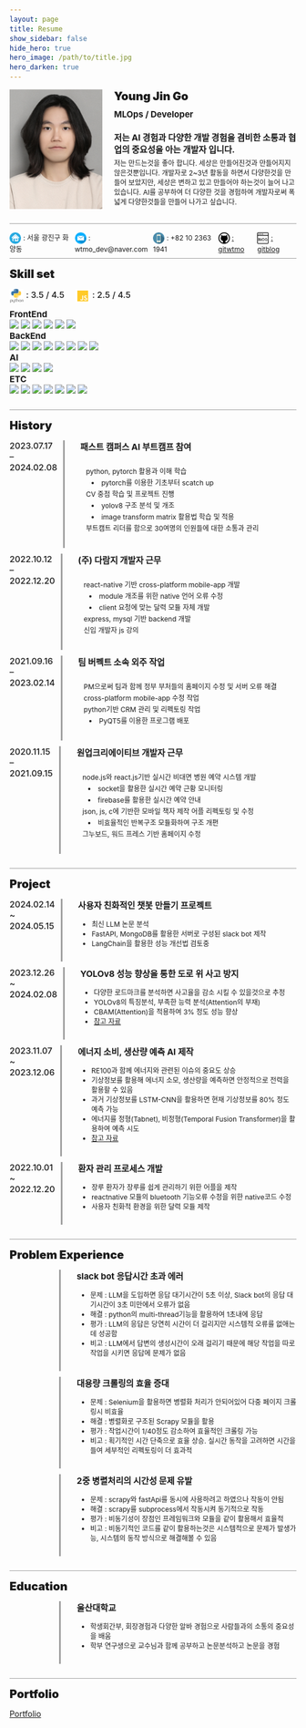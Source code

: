 ```yaml
---
layout: page
title: Resume
show_sidebar: false
hide_hero: true
hero_image: /path/to/title.jpg
hero_darken: true
---
```

<style>
    .text_1 {
        font-size: 20px;
        font-weight: 900;
    }
    .text_2 {
        font-size: 15px;
        font-weight: 700;
    }
    .height_2 {
        height: 25px;
    }
    .width_2 {
        width: 25px;
    }
    .text_3 {
        font-size: 12px;
    }
    .height_3 {
        height: 20px;
    }
    .width_3 {
        width: 20px;
    }
    .bold {
        font-weight: 700;
    }
</style>

<div style="display: flex; margin-bottom:10px; height: 210px;">
    <img src="/path/wtmo/profile.PNG" style="vertical-align:middle; width: 170px; height: 210px;">
    <span style="margin-left:20px; margin-top:0px; height: 160px;">
        <span style="display: flex; margin-bottom: 10px;" class="text_1">Young Jin Go</span>
        <span style="display: flex; margin-bottom: 20px;" class="text_2">MLOps / Developer</span>
        <span style="display: flex; margin-bottom: 5px;" class="text_2">저는 AI 경험과 다양한 개발 경험을 겸비한 소통과 협업의 중요성을 아는 개발자 입니다.</span>
        <span style="display: flex;" class="text_3">저는 만드는것을 좋아 합니다.  
세상은 만들어진것과 만들어지지 않은것뿐입니다.  
개발자로 2~3년 활동을 하면서 다양한것을 만들어 보았지만, 세상은 변하고 있고 만들어야 하는것이 늘어 나고 있습니다.  
AI를 공부하여 더 다양한 것을 경험하여 개발자로써 폭넓게 다양한것들을 만들어 나가고 싶습니다. </span>
    </span>
</div>

<div style="border-bottom: 1px solid; border-color: #a0a0a0; margin-top: 15px; margin-bottom: 15px; height: 10px"></div>

<div style="display: flex;" class="height_3">
    <div style="flex: 10;">
        <img src="/path/wtmo/home.png" style="vertical-align:middle;" class="width_3 height_3">
        <span style="margin-top:20px;" class="text_3">: 서울 광진구 화양동</span>
    </div>
    <div style="flex: 12">
        <img src="/path/wtmo/email.png" style="vertical-align:middle;" class="width_3 height_3">
        <span style="margin-top:20px;" class="text_3">: wtmo_dev@naver.com</span>
    </div>
    <div style="flex: 10">
        <img src="/path/wtmo/phone.png" style="vertical-align:middle;" class="width_3 height_3">
        <span style="margin-top:20px;" class="text_3">: +82 10 2363 1941</span>
    </div>
    <div style="flex: 6">
        <img src="/path/wtmo/git.png" style="vertical-align:middle;" class="width_3 height_3">
        <a style="margin-top:20px;" class="text_3" href="https://github.com/gitwtmo">: gitwtmo</a>
    </div>
    <div style="flex: 6">
        <img src="/path/wtmo/blog.png" style="vertical-align:middle;" class="width_3 height_3">
        <a style="margin-top:20px;" class="text_3" href="https://gitwtmo.github.io/study/">: gitblog</a>
    </div>
</div>

<div style="border-bottom: 1px solid; border-color: #a0a0a0; margin-top: 15px; margin-bottom: 15px; height: 10px"></div>


<span style="display: flex; margin-bottom: 0px;" class="text_1">Skill set</span>


<div style="display: flex; margin-bottom:10px;" class="height_2">
    <div>
        <img src="/path/wtmo/python.png" style="vertical-align:middle;" class="width_2 height_2">
        <span class="text_2" style="margin-top:20px; font-weight: 500" >: 3.5 / 4.5</span>
    </div>
    <div style="margin-left: 20px">
        <img src="/path/wtmo/javascript.png" style="vertical-align:middle;" class="width_2 height_2">
        <span class="text_2" style="margin-top:20px; font-weight: 500">: 2.5 / 4.5</span>
    </div>
</div>

<div style="flex: 10;">
    <div class="text_2">
        FrontEnd
    </div>
    <div>
        <img src="https://img.shields.io/badge/figma-F24E1E?style=flat&logo=figma&logoColor=white"/>
        <img src="https://img.shields.io/badge/javascript-F7DF1E?style=flat&logo=javascript&logoColor=white"/>
        <img src="https://img.shields.io/badge/markdown-000000?style=flat&logo=markdown&logoColor=white"/>
        <img src="https://img.shields.io/badge/react-61DAFB?style=flat&logo=react&logoColor=white"/>
        <img src="https://img.shields.io/badge/reactnative-61DAFB?style=flat&logo=reactnative&logoColor=white"/>
        <img src="https://img.shields.io/badge/streamlit-FF4B4B?style=flat&logo=streamlit&logoColor=white"/>
    </div>
    <div class="text_2">
        BackEnd
    </div>
    <div>
        <img src="https://img.shields.io/badge/amazonec2-FF9900?style=flat&logo=amazonec2&logoColor=white"/>
        <img src="https://img.shields.io/badge/amazoniam-DD344C?style=flat&logo=amazoniam&logoColor=white"/>
        <img src="https://img.shields.io/badge/amazonroute53-8C4FFF?style=flat&logo=amazonroute53&logoColor=white"/>
        <img src="https://img.shields.io/badge/amazonrds-527FFF?style=flat&logo=amazonrds&logoColor=white"/>
        <img src="https://img.shields.io/badge/amazons3-569A31?style=flat&logo=amazons3&logoColor=white"/>
        <img src="https://img.shields.io/badge/apache-D22128?style=flat&logo=apache&logoColor=white"/>
        <img src="https://img.shields.io/badge/django-092E20?style=flat&logo=django&logoColor=white"/>
        <img src="https://img.shields.io/badge/fastapi-005571?style=flat&logo=fastapi&logoColor=white"/>
    </div>
    <div class="text_2">
        AI
    </div>
    <div>
        <img src="https://img.shields.io/badge/kaggle-20BEFF?style=flat&logo=kaggle&logoColor=white"/>
        <img src="https://img.shields.io/badge/pandas-150458?style=flat&logo=pandas&logoColor=white"/>
        <img src="https://img.shields.io/badge/polars-CD792C?style=flat&logo=polars&logoColor=white"/>
        <img src="https://img.shields.io/badge/pytorch-EE4C2C?style=flat&logo=pytorch&logoColor=white"/>
    </div>
    <div class="text_2">
        ETC
    </div>
    <div>
        <img src="https://img.shields.io/badge/arduino-DD344C?style=flat&logo=arduino&logoColor=white"/>
        <img src="https://img.shields.io/badge/discord-5865F2?style=flat&logo=discord&logoColor=white"/>
        <img src="https://img.shields.io/badge/github-181717?style=flat&logo=github&logoColor=white"/>
        <img src="https://img.shields.io/badge/jupyter-F37626?style=flat&logo=jupyter&logoColor=white"/>
        <img src="https://img.shields.io/badge/postman-FF6C37?style=flat&logo=postman&logoColor=white"/>
        <img src="https://img.shields.io/badge/pydantic-E92063?style=flat&logo=pydantic&logoColor=white"/>
        <img src="https://img.shields.io/badge/raspberrypi-A22846?style=flat&logo=raspberrypi&logoColor=white"/>
    </div>
</div>

<div style="border-bottom: 1px solid; border-color: #a0a0a0; margin-top: 15px; margin-bottom: 15px; height: 10px"></div>

<!-- <div style="margin-top: 180px;"></div> -->


<span style="display: flex; margin-bottom: 0px;" class="text_1">History</span>


<div style="display: flex; margin-bottom:10px;">
    <span class="text_2" style="margin-top:0px; flex: 10; font-weight: 500">2023.07.17 – 2024.02.08</span>
    <div style="margin-left:10px; border-left : medium solid #a0a0a0; flex: 1"></div>
    <span style="margin-left:20px; flex: 50">
        <span style="display: flex; display: flex; margin-bottom: 10px" class="text_2">패스트 캠퍼스 AI 부트캠프 참여</span>
        <span style="margin-bottom: 10px; display: flex;">
            <dl>
                <dt style="margin-left: 10px; margin-bottom: 3px" class="text_3">python, pytorch 활용과 이해 학습</dt>
                <li style="margin-left: 20px; margin-bottom: 3px"  class="text_3">pytorch를 이용한 기초부터 scatch up</li>
                <dt style="margin-left: 10px; margin-bottom: 3px"  class="text_3">CV 중점 학습 및 프로젝트 진행</dt>
                <li style="margin-left: 20px; margin-bottom: 3px"  class="text_3">yolov8 구조 분석 및 개조</li>
                <li style="margin-left: 20px; margin-bottom: 3px"  class="text_3">image transform matrix 활용법 학습 및 적용</li>
                <dt style="margin-left: 10px; margin-bottom: 3px"  class="text_3">부트캠트 리더를 함으로 30여명의 인원들에 대한 소통과 관리</dt>
            </dl>
        </span>
    </span>
</div>
<div style="display: flex; margin-bottom:10px;">
    <span class="text_2" style="margin-top:0px; flex: 10; font-weight: 500">2022.10.12 – 2022.12.20</span>
    <div style="margin-left:10px; border-left : medium solid #a0a0a0; flex: 1"></div>
    <span style="margin-left:20px; flex: 50">
        <span style="display: flex; display: flex; margin-bottom: 10px" class="text_2">(주) 다람지 개발자 근무</span>
        <span style="margin-bottom: 10px; display: flex;">
            <dl>
                <dt style="margin-left: 10px; margin-bottom: 3px" class="text_3">react-native 기반 cross-platform mobile-app 개발</dt>
                <li style="margin-left: 20px; margin-bottom: 3px"  class="text_3">module 개조를 위한 native 언어 오류 수정</li>
                <li style="margin-left: 20px; margin-bottom: 3px"  class="text_3">client 요청에 맞는 달력 모듈 자체 개발</li>
                <dt style="margin-left: 10px; margin-bottom: 3px"  class="text_3">express, mysql 기반 backend 개발</dt>
                <dt style="margin-left: 10px; margin-bottom: 3px"  class="text_3">신입 개발자 js 강의</dt>
            </dl>
        </span>
    </span>
</div>
<div style="display: flex; margin-bottom:10px;">
    <span class="text_2" style="margin-top:0px; flex: 10; font-weight: 500">2021.09.16 – 2023.02.14</span>
    <div style="margin-left:10px; border-left : medium solid #a0a0a0; flex: 1"></div>
    <span style="margin-left:20px; flex: 50">
        <span style="display: flex; display: flex; margin-bottom: 10px" class="text_2">팀 버펙트 소속 외주 작업</span>
        <span style="margin-bottom: 10px; display: flex;">
            <dl>
                <dt style="margin-left: 10px; margin-bottom: 3px" class="text_3">PM으로써 팀과 함께 정부 부처들의 홈페이지 수정 및 서버 오류 해결</dt>
                <dt style="margin-left: 10px; margin-bottom: 3px"  class="text_3">cross-platform mobile-app 수정 작업</dt>
                <dt style="margin-left: 10px; margin-bottom: 3px"  class="text_3">python기반 CRM 관리 및 리펙토링 작업</dt>
                <li style="margin-left: 20px; margin-bottom: 3px"  class="text_3">PyQT5를 이용한 프로그램 배포</li>
            </dl>
        </span>
    </span>
</div>
<div style="display: flex; margin-bottom:10px;">
    <span class="text_2" style="margin-top:0px; flex: 10; font-weight: 500">2020.11.15 – 2021.09.15</span>
    <div style="margin-left:10px; border-left : medium solid #a0a0a0; flex: 1"></div>
    <span style="margin-left:20px; flex: 50">
        <span style="display: flex; display: flex; margin-bottom: 10px" class="text_2">원업크리에이티브 개발자 근무</span>
        <span style="margin-bottom: 10px; display: flex;">
            <dl>
                <dt style="margin-left: 10px; margin-bottom: 3px" class="text_3">node.js와 react.js기반 실시간 비대면 병원 예약 시스템 개발</dt>
                <li style="margin-left: 20px; margin-bottom: 3px"  class="text_3">socket을 활용한 실시간 예약 근황 모니터링</li>
                <li style="margin-left: 20px; margin-bottom: 3px"  class="text_3">firebase를 활용한 실시간 예약 안내</li>
                <dt style="margin-left: 10px; margin-bottom: 3px"  class="text_3">json, js, c에 기반한 모바일 책자 제작 어플 리펙토링 및 수정</dt>
                <li style="margin-left: 20px; margin-bottom: 3px"  class="text_3">비효율적인 반복구조 모듈화하여 구조 개편</li>
                <dt style="margin-left: 10px; margin-bottom: 3px"  class="text_3">그누보드, 워드 프레스 기반 홈페이지 수정</dt>
            </dl>
        </span>
    </span>
</div>

<div style="border-bottom: 1px solid; border-color: #a0a0a0; margin-top: 15px; margin-bottom: 15px; height: 10px"></div>


<span style="display: flex; margin-bottom: 0px;" class="text_1">Project</span>


<div style="display: flex; margin-bottom:10px;">
    <span class="text_2" style="margin-top:0px; flex: 10; font-weight: 500">2024.02.14 ~ 2024.05.15</span>
    <div style="margin-left:10px; border-left : medium solid #a0a0a0; flex: 1"></div>
    <span style="margin-left:20px; flex: 50">
        <span style="display: flex; display: flex;" class="text_2">사용자 친화적인 챗봇 만들기 프로젝트</span>
        <span style="margin-bottom: 10px; display: flex;">
            <ul>
                <li class="text_3">최신 LLM 논문 분석</li>
                <li class="text_3">FastAPI, MongoDB를 활용한 서버로 구성된 slack bot 제작</li>
                <li class="text_3">LangChain을 활용한 성능 개선법 검토중</li>
            </ul>
        </span>
    </span>
</div>
<div style="display: flex; margin-bottom:10px;">
    <span class="text_2" style="margin-top:0px; flex: 10; font-weight: 500">2023.12.26 ~ 2024.02.08</span>
    <div style="margin-left:10px; border-left : medium solid #a0a0a0; flex: 1"></div>
    <span style="margin-left:20px; flex: 50">
        <span style="display: flex; display: flex;" class="text_2">YOLOv8 성능 향상을 통한 도로 위 사고 방지</span>
        <span style="margin-bottom: 10px; display: flex;">
            <ul>
                <li class="text_3">다양한 로드마크를 분석하면 사고율을 감소 시킬 수 있을것으로 추정</li>
                <li class="text_3">YOLOv8의 특징분석, 부족한 능력 분석(Attention의 부재)</li>
                <li class="text_3">CBAM(Attention)을 적용하여 3% 정도 성능 향상</li>
                <li class="text_3">
                    <a style="margin-top:30px;" href="https://docs.google.com/presentation/d/1FvxDlCGe1xf_aJi20i_31L5b6tlbIh9is8ygdVBk_u0/edit?usp=drive_link">참고 자료</a>
                </li>
            </ul>
        </span>
    </span>
</div>
<div style="display: flex; margin-bottom:10px;">
    <span class="text_2" style="margin-top:0px; flex: 10; font-weight: 500">2023.11.07 ~ 2023.12.06</span>
    <div style="margin-left:10px; border-left : medium solid #a0a0a0; flex: 1"></div>
    <span style="margin-left:20px; flex: 50">
        <span style="display: flex; display: flex;" class="text_2">에너지 소비, 생산량 예측 AI 제작</span>
        <span style="margin-bottom: 10px; display: flex;">
            <ul>
                <li class="text_3">RE100과 함께 에너지와 관련된 이슈의 중요도 상승</li>
                <li class="text_3">기상정보를 활용해 에너지 소모, 생산량을 예측하면 안정적으로 전력을 활용할 수 있음</li>
                <li class="text_3">과거 기상정보를 LSTM-CNN을 활용하면 현재 기상정보를 80% 정도 예측 가능</li>
                <li class="text_3">에너지를 정형(Tabnet), 비정형(Temporal Fusion Transformer)을 활용하여 예측 시도</li>
                <li class="text_3">
                    <a style="margin-top:30px;" href="https://docs.google.com/presentation/d/1uz8PHJiFlbg7fniJq3TxfcsjRgfcnx0L38SEAf3ojp8/edit?usp=drive_link">참고 자료</a>
                </li>
            </ul>
        </span>
    </span>
</div>
<div style="display: flex; margin-bottom:10px;">
    <span class="text_2" style="margin-top:0px; flex: 10; font-weight: 500">2022.10.01 ~ 2022.12.20</span>
    <div style="margin-left:10px; border-left : medium solid #a0a0a0; flex: 1"></div>
    <span style="margin-left:20px; flex: 50">
        <span style="display: flex; display: flex;" class="text_2">환자 관리 프로세스 개발</span>
        <span style="margin-bottom: 10px; display: flex;">
            <ul>
                <li class="text_3">장루 환자가 장루를 쉽게 관리하기 위한 어플을 제작</li>
                <li class="text_3">reactnative 모듈의 bluetooth 기능오류 수정을 위한 native코드 수정</li>
                <li class="text_3">사용자 친화적 환경을 위한 달력 모듈 제작</li>
            </ul>
        </span>
    </span>
</div>

<div style="border-bottom: 1px solid; border-color: #a0a0a0; margin-top: 15px; margin-bottom: 15px; height: 10px"></div>


<span style="display: flex; margin-bottom: 0px;" class="text_1">Problem Experience</span>


<div style="display: flex; margin-bottom:10px;">
    <span class="text_2" style="margin-top:0px; flex: 10; font-weight: 500"></span>
    <div style="margin-left:10px; border-left : medium solid #a0a0a0; flex: 1"></div>
    <span style="margin-left:20px; flex: 50">
        <span style="display: flex; display: flex;" class="text_2">slack bot 응답시간 초과 에러</span>
        <span style="margin-bottom: 10px; display: flex;">
            <ul>
                <li class="text_3">문제 : LLM을 도입하면 응답 대기시간이 5초 이상, Slack bot의 응답 대기시간이 3초 미만에서 오류가 없음</li>
                <li class="text_3">해결 : python의 multi-thread기능을 활용하여 1초내에 응답</li>
                <li class="text_3">평가 : LLM의 응답은 당연히 시간이 더 걸리지만 시스템적 오류를 없애는데 성공함</li>
                <li class="text_3">비고 : LLM에서 답변의 생성시간이 오래 걸리기 때문에 해당 작업을 따로 작업을 시키면 응답에 문제가 없음</li>
            </ul>
        </span>
    </span>
</div>
<div style="display: flex; margin-bottom:10px;">
    <span class="text_2" style="margin-top:0px; flex: 10; font-weight: 500"></span>
    <div style="margin-left:10px; border-left : medium solid #a0a0a0; flex: 1"></div>
    <span style="margin-left:20px; flex: 50">
        <span style="display: flex; display: flex;" class="text_2">대용량 크롤링의 효율 증대</span>
        <span style="margin-bottom: 10px; display: flex;">
            <ul>
                <li class="text_3">문제 : Selenium을 활용하면 병렬화 처리가 안되어있어 다중 페이지 크롤링시 비효율</li>
                <li class="text_3">해결 : 병렬화로 구조된 Scrapy 모듈을 활용</li>
                <li class="text_3">평가 : 작업시간이 1/40정도 감소하여 효율적인 크롤링 가능</li>
                <li class="text_3">비고 : 획기적인 시간 단축으로 효율 상승. 실시간 동작을 고려하면 시간을 들여 세부적인 리펙토링이 더 효과적</li>
            </ul>
        </span>
    </span>
</div>
<div style="display: flex; margin-bottom:10px;">
    <span class="text_2" style="margin-top:0px; flex: 10; font-weight: 500"></span>
    <div style="margin-left:10px; border-left : medium solid #a0a0a0; flex: 1"></div>
    <span style="margin-left:20px; flex: 50">
        <span style="display: flex; display: flex;" class="text_2">2중 병렬처리의 시간성 문제 유발</span>
        <span style="margin-bottom: 10px; display: flex;">
            <ul>
                <li class="text_3">문제 : scrapy와 fastApi를 동시에 사용하려고 하였으나 작동이 안됨</li>
                <li class="text_3">해결 : scrapy를 subprocess에서 작동시켜 동기적으로 작동</li>
                <li class="text_3">평가 : 비동기성이 장점인 프레임워크와 모듈을 같이 활용해서 효율적</li>
                <li class="text_3">비고 : 비동기적인 코드를 같이 활용하는것은 시스템적으로 문제가 발생가능, 시스템의 동작 방식으로 해결해볼 수 있음</li>
            </ul>
        </span>
    </span>
</div>

<div style="border-bottom: 1px solid; border-color: #a0a0a0; margin-top: 15px; margin-bottom: 15px; height: 10px"></div>


<span style="display: flex; margin-bottom: 0px;" class="text_1">Education</span>


<div style="display: flex; margin-bottom:10px;">
    <span class="text_2" style="margin-top:0px; flex: 10; font-weight: 500"></span>
    <div style="margin-left:10px; border-left : medium solid #a0a0a0; flex: 1"></div>
    <span style="margin-left:20px; flex: 50">
        <span style="display: flex; display: flex;" class="text_2">울산대학교</span>
        <span style="margin-bottom: 10px; display: flex;">
            <ul>
                <li class="text_3">학생회간부, 회장경험과 다양한 알바 경험으로 사람들과의 소통의 중요성을 배움</li>
                <li class="text_3">
                학부 연구생으로 교수님과 함께 공부하고 논문분석하고 논문을 경험</li>
            </ul>
        </span>
    </span>
</div>

<div style="border-bottom: 1px solid; border-color: #a0a0a0; margin-top: 15px; margin-bottom: 15px; height: 10px"></div>

<!-- <span style="display: flex; margin-bottom: 0px;" class="text_1">Resume</span>

[Resume](https://gitwtmo.github.io/wtmo_resume) -->

<span style="display: flex; margin-bottom: 0px;" class="text_1">Portfolio</span>

[Portfolio](https://docs.google.com/presentation/d/1A8W4IXbp1PC8v5sj9lv8VF74FVydpPrBWiwEpFEM_FE/edit?usp=drive_link)

<!-- <div style="border-bottom: 1px solid; border-color: #a0a0a0; margin-top: 15px; margin-bottom: 15px; height: 10px"></div>

# Another what I done

### Team Proj

[1](https://drive.google.com/file/d/1ltZr8sVE711Q6G-FAx-RH9iXoV5MBUka/view?usp=drive_link)

[2](https://drive.google.com/file/d/1PgJ9ucmUlfSVhARrRlvGJI1VcXy07JgG/view?usp=drive_link)

[3](https://drive.google.com/file/d/1tqItOss2PSkqWAPPhZYcxze2Fdj7EB8V/view?usp=drive_link)

[4](https://drive.google.com/file/d/1n1fib8D7SUTnxnHBcZtGxkAc5zcJadgt/view?usp=drive_link) -->

<!-- 
프로젝트
대학원 연구과제
대외 공모전 경험
대학 때의 토이 프로젝트

문제 정의
원인
측정 (문제의 결과, 심각성)
해결책 (연구 및 대안책)
해결 과정
평가 (문제가 해결되었는지 측정)
비고 (회고, 부수효과) -->